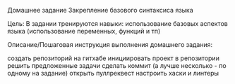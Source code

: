 Домашнее задание
Закрепление базового синтаксиса языка

Цель:
В задании тренируются навыки:
использование базовых аспектов языка (использование переменных, функций и тп)

Описание/Пошаговая инструкция выполнения домашнего задания:

создать репозиторий на гитхабе
инициировать проект в репозитории
решить предложенные задачи
сделать коммит (а лучше несколько - по одному на задание)
открыть пуллреквест
настроить хаски и линтеры 
